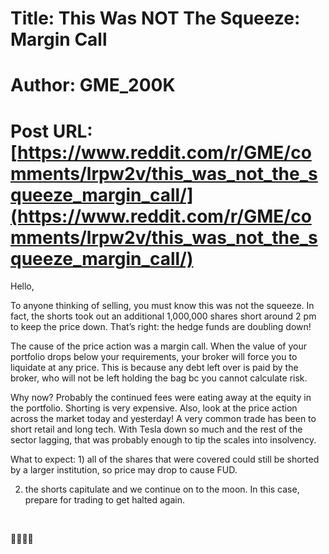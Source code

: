 # Title: This Was NOT The Squeeze: Margin Call
# Author: GME_200K
# Post URL: [https://www.reddit.com/r/GME/comments/lrpw2v/this_was_not_the_squeeze_margin_call/](https://www.reddit.com/r/GME/comments/lrpw2v/this_was_not_the_squeeze_margin_call/)


Hello,

To anyone thinking of selling, you must know this was not the squeeze. In fact, the shorts took out an additional 1,000,000 shares short around 2 pm to keep the price down. That’s right: the hedge funds are doubling down!

The cause of the price action was a margin call. When the value of your portfolio drops below your requirements, your broker will force you to liquidate at any price. This is because any debt left over is paid by the broker, who will not be left holding the bag bc you cannot calculate risk.

Why now? Probably the continued fees were eating away at the equity in the portfolio. Shorting is very expensive. Also, look at the price action across the market today and yesterday! A very common trade has been to short retail and long tech. With Tesla down so much and the rest of the sector lagging, that was probably enough to tip the scales into insolvency.

What to expect: 1) all of the shares that were covered could still be shorted by a larger institution, so price may drop to cause FUD. 

2) the shorts capitulate and we continue on to the moon. In this case, prepare for trading to get halted again. 

&#x200B;

🚀🚀🚀😎